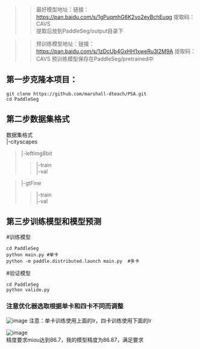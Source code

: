 >> 最好模型地址：链接：https://pan.baidu.com/s/1gPuqmhG6K2vo2eyBchEuqg 提取码：CAVS   
>> 提取后放到PaddleSeg/output目录下

>> 预训练模型地址：链接：https://pan.baidu.com/s/1zDcUb4GxHH1xweRu3l2M9A 提取码：CAVS 
>> 预训练模型保存在PaddleSeg/pretrained中    

## 第一步克隆本项目：  
~~~shell
git clone https://github.com/marshall-dteach/PSA.git
cd PaddleSeg
~~~
## 第二步数据集格式
数据集格式    
|-cityscapes    
>|-leftImg8bit     
>>|-train     
>>|-val  

>|-gtFine    
>>|-train    
>>|-val   
 ## 第三步训练模型和模型预测
  #训练模型
  ~~~shell
  cd PaddleSeg
  python main.py #单卡
  python -m paddle.distributed.launch main.py  #多卡
  ~~~
  #验证模型
  ~~~shell
  cd PaddleSeg
  python valide.py
  ~~~
### 注意优化器选取根据单卡和四卡不同而调整
![image](https://user-images.githubusercontent.com/63546191/169228623-87f12422-54a4-449d-b42d-7e4d9baa22b0.png)
注意：单卡训练使用上面的lr，四卡训练使用下面的lr    

      
   
      
![image](https://user-images.githubusercontent.com/63546191/169260254-0892fcf1-1408-4bbf-9049-6dd7a3a5a88b.png)   
精度要求miou达到86.7，我的模型精度为86.87，满足要求
